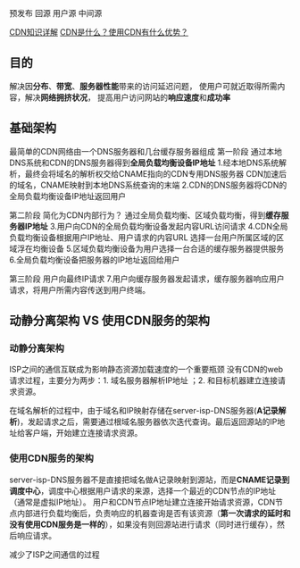预发布
回源 用户源 中间源

[CDN知识详解](https://zhuanlan.zhihu.com/p/28939811)
[CDN是什么？使用CDN有什么优势？](https://www.zhihu.com/question/36514327/answer/68143522)

## 目的 ##
解决因**分布**、**带宽**、**服务器性能**带来的访问延迟问题，
使用户可就近取得所需内容，解决**网络拥挤状况**，
提高用户访问网站的**响应速度**和**成功率**

## 基础架构 ##
最简单的CDN网络由一个DNS服务器和几台缓存服务器组成
第一阶段 
通过本地DNS系统和CDN的DNS服务器得到**全局负载均衡设备IP地址**
1.经本地DNS系统解析，最终会将域名的解析权交给CNAME指向的CDN专用DNS服务器
  CDN加速后的域名，CNAME映射到本地DNS系统查询的末端
2.CDN的DNS服务器将CDN的全局负载均衡设备IP地址返回用户

第二阶段 简化为CDN内部行为？
通过全局负载均衡、区域负载均衡，得到**缓存服务器IP地址**
3.用户向CDN的全局负载均衡设备发起内容URL访问请求
4.CDN全局负载均衡设备根据用户IP地址、用户请求的内容URL
  选择一台用户所属区域的区域浮在均衡设备
5.区域负载均衡设备为用户选择一台合适的缓存服务器提供服务
6.全局负载均衡设备把服务器的IP地址返回给用户

第三阶段 用户向最终IP请求
7.用户向缓存服务器发起请求，缓存服务器响应用户请求，将用户所需内容传送到用户终端。



## 动静分离架构 VS 使用CDN服务的架构 ##
### 动静分离架构 ###
ISP之间的通信互联成为影响静态资源加载速度的一个重要瓶颈
没有CDN的web请求过程，主要分为两步：1. 域名服务器解析IP地址 ；2. 和目标机器建立连接请求资源。

在域名解析的过程中，由于域名和IP映射存储在server-isp-DNS服务器(**A记录解析**)，发起请求之后，需要通过根域名服务器依次迭代查询。最后返回源站的IP地址给客户端，开始建立连接请求资源。
### 使用CDN服务的架构 ###
server-isp-DNS服务器不是直接把域名做A记录映射到源站，而是**CNAME记录到调度中心**，调度中心根据用户请求的来源，选择一个最近的CDN节点的IP地址（通常是虚拟IP地址）。
用户和CDN节点IP地址建立连接开始请求资源，CDN节点内部进行负载均衡后，负责响应的机器查询是否有该资源（**第一次请求的延时和没有使用CDN服务是一样的**），如果没有则回源站进行请求（同时进行缓存），然后响应请求。

减少了ISP之间通信的过程
